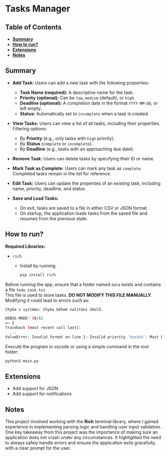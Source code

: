 # Tasks Manager

## Table of Contents

- **[Summary](#summary)**
- **[How to run?](#how-to-run)**
- **[Extensions](#extensions)**
- **[Notes](#notes)**

## Summary

- **Add Task:** Users can add a new task with the following properties:
  - **Task Name (required):** A descriptive name for the task.
  - **Priority (optional):** Can be `low`, `medium` (default), or `high`.
  - **Deadline (optional):** A completion date in the format `YYYY-MM-DD`, or left empty.
  - **Status:** Automatically set to `incomplete` when a task is created.

- **View Tasks:** Users can view a list of all tasks, including their properties. Filtering options:
  - By **Priority** (e.g., only tasks with `high` priority).
  - By **Status** (`complete` or `incomplete`).
  - By **Deadline** (e.g., tasks with an approaching due date).

- **Remove Task:** Users can delete tasks by specifying their ID or name.

- **Mark Task as Complete:** Users can mark any task as `complete`. Completed tasks remain in the list for reference.

- **Edit Task:** Users can update the properties of an existing task, including name, priority, deadline, and status.

- **Save and Load Tasks:**
  - On exit, tasks are saved to a file in either CSV or JSON format.
  - On startup, the application loads tasks from the saved file and resumes from the previous state.

## How to run?

**Required Libraries:**

- `rich`
  - Install by running:

    ```bash
    pip install rich
    ```

Before running the app, ensure that a folder named `data` exists and contains a file `todo_task.txt`.  
This file is used to store tasks.  **DO NOT MODIFY THIS FILE MANUALLY**. Modifying it could lead to errors such as:

```bash
Chyba v systému: Chyba během načítání úkolů.

DEBUG MODE? (0/1)
=> 1
Traceback (most recent call last):
  ...
ValueError: Invalid format on line 1: Invalid priority 'Vysoká': Must be one of LOW (nízká), MID (střední), HIGH (vysoká).
```

Execute the program in vscode or using a simple command in the root folder:

``` bash
python3 main.py
```

## Extensions

- Add support for JSON
- Add support for notifications

## Notes

This project involved working with the **Rich** terminal library, where I gained experience in implementing parsing logic and handling user input validation.
One key takeaway from this project was the importance of making sure an application does not crash under any circumstances. It highlighted the need to always safely handle errors and ensure the application exits gracefully, with a clear prompt for the user.
